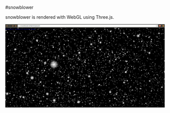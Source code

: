 #snowblower

snowblower is rendered with WebGL using Three.js.

![snowblower](snowblower-sample.png)
